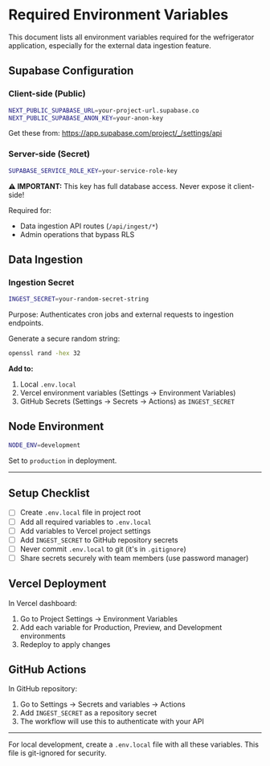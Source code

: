 # Required Environment Variables

This document lists all environment variables required for the wefrigerator application, especially for the external data ingestion feature.

## Supabase Configuration

### Client-side (Public)

```bash
NEXT_PUBLIC_SUPABASE_URL=your-project-url.supabase.co
NEXT_PUBLIC_SUPABASE_ANON_KEY=your-anon-key
```

Get these from: https://app.supabase.com/project/_/settings/api

### Server-side (Secret)

```bash
SUPABASE_SERVICE_ROLE_KEY=your-service-role-key
```

**⚠️ IMPORTANT:** This key has full database access. Never expose it client-side!

Required for:
- Data ingestion API routes (`/api/ingest/*`)
- Admin operations that bypass RLS

## Data Ingestion

### Ingestion Secret

```bash
INGEST_SECRET=your-random-secret-string
```

Purpose: Authenticates cron jobs and external requests to ingestion endpoints.

Generate a secure random string:
```bash
openssl rand -hex 32
```

**Add to:**
1. Local `.env.local`
2. Vercel environment variables (Settings → Environment Variables)
3. GitHub Secrets (Settings → Secrets → Actions) as `INGEST_SECRET`

## Node Environment

```bash
NODE_ENV=development
```

Set to `production` in deployment.

---

## Setup Checklist

- [ ] Create `.env.local` file in project root
- [ ] Add all required variables to `.env.local`
- [ ] Add variables to Vercel project settings
- [ ] Add `INGEST_SECRET` to GitHub repository secrets
- [ ] Never commit `.env.local` to git (it's in `.gitignore`)
- [ ] Share secrets securely with team members (use password manager)

## Vercel Deployment

In Vercel dashboard:
1. Go to Project Settings → Environment Variables
2. Add each variable for Production, Preview, and Development environments
3. Redeploy to apply changes

## GitHub Actions

In GitHub repository:
1. Go to Settings → Secrets and variables → Actions
2. Add `INGEST_SECRET` as a repository secret
3. The workflow will use this to authenticate with your API

---

For local development, create a `.env.local` file with all these variables. This file is git-ignored for security.

